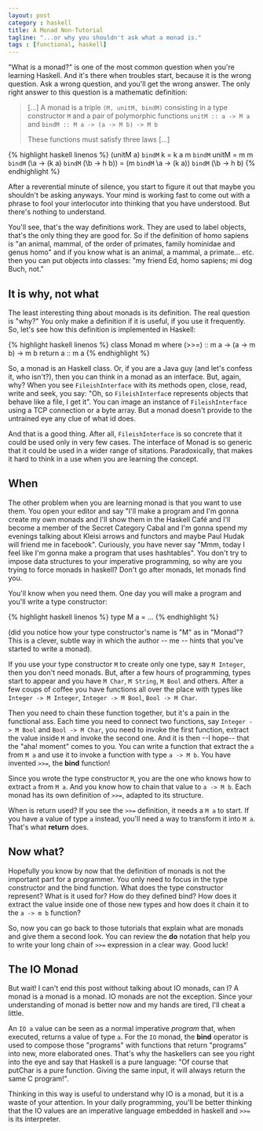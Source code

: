 ```yaml
---
layout: post
category : haskell
title: A Monad Non-Tutorial
tagline: "...or why you shouldn't ask what a monad is."
tags : [functional, haskell]
---
```


"What is a monad?" is one of the most common question when you're learning 
Haskell. And it's there when troubles start, because it is the wrong question. 
Ask a wrong question, and you'll get the wrong answer. The only right answer 
to this question is a mathematic definition:

> \[...] A monad is a triple `(M, unitM, bindM)` consisting in a type constructor 
> `M` and a pair of polymorphic functions `unitM :: a -> M a` and 
> `bindM :: M a -> (a -> M b) -> M b`
>
> These functions must satisfy three laws \[...]

{% highlight haskell linenos %}
(unitM a) `bindM` k = k a
m `bindM` unitM = m
m `bindM` (\a -> (k a) `bindM` (\b -> h b)) =
(m `bindM` \a -> (k a)) `bindM` (\b -> h b)
{% endhighlight %}

After a reverential minute of silence, you start to figure it out that maybe 
you shouldn't be asking anyways. Your mind is working fast to come out with a 
phrase to fool your interlocutor into thinking that you have understood. 
But there's nothing to understand.

You'll see, that's the way definitions work. They are used to label objects, 
that's the only thing they are good for. So if the definition of homo sapiens 
is "an animal, mammal, of the order of primates, family hominidae and genus 
homo" and if you know what is an animal, a mammal, a primate... etc. then you 
can put objects into classes: "my friend Ed, homo sapiens; mi dog Buch, not."

## It is why, not what

The least interesting thing about monads is its definition. The real question 
is "why?" You only make a definition if it is useful, if you use it frequently. 
So, let's see how this definition is implemented in Haskell:


{% highlight haskell linenos %}
class Monad m where
    (>>=) :: m a -> (a -> m b) -> m b
    return a :: m a
{% endhighlight %}

So, a monad is an Haskell class. Or, if you are a Java guy (and let's confess 
it, who isn't?), then you can think in a monad as an interface. But, again, 
why? When you see `FileishInterface` with its methods open, close, read, write 
and seek, you say: "Oh, so `FileishInterfac`e represents objects that behave like 
a file, I get it". You can image an instance of `FileishInterface` using a TCP 
connection or a byte array. But a monad doesn't provide to the
untrained eye any clue of what id does.

And that is a good thing. After all, `FileishInterface` is so concrete that it 
could be used only in very few cases. The interface of Monad is so generic 
that it could be used in a wider range of sitations. Paradoxically, that makes 
it hard to think in a use when you are learning the concept.


## When

The other problem when you are learning monad is that you want to use them. 
You open your editor and say "I'll make a program and I'm gonna create my 
own monads and I'll show them in the Haskell Café and I'll become a member of 
the Secret Category Cabal and I'm gonna spend my evenings talking about Kleisi 
arrows and functors and maybe Paul Hudak will friend me in facebook". 
Curiously, you have never say "Mmm, today I feel like I'm gonna make a program
that uses hashtables". You don't try to impose data structures to your 
imperative programming, so why are you trying to force monads in haskell?
Don't go after monads, let monads find you.

You'll know when you need them. One day you will make a program and you'll 
write a type constructor:

{% highlight haskell linenos %}
type M a = ...
{% endhighlight %}

(did you notice how your type constructor's name is "M" as in "Monad"? This is 
a clever, subtle way in which the author -- me -- hints that you've started to 
write a monad).

If you use your type constructor `M` to create only one type, say `M Integer`, then 
you don't need monads. But, after a few hours of programming, types start to 
appear and you have `M Char`, `M String`, `M Bool` and others. After a few coups of 
coffee you have functions all over the place with types 
like `Integer -> M Integer`, `Integer -> M Bool`, `Bool -> M Char`.

Then you need to chain these function together, but it's a pain in the 
functional ass. Each time you need to connect two functions, say 
`Integer -> M Bool` and `Bool -> M Char`, you need to invoke the first function, 
extract the value inside `M` and invoke the second one. And it is then --I hope-- 
that the "aha! moment" comes to you. You can write a function that extract the 
`a` from `M a` and use it to invoke a function with type `a -> M b`. You have
invented `>>=`, the **bind** function!

Since you wrote the type constructor `M`, you are the one who knows how to extract 
`a` from `M a`. And you know how to chain that value to `a -> M b`. Each monad has 
its own definition of `>>=`, adapted to its structure.

When is return used? If you see the `>>=` definition, it needs a `M a` to start. If 
you have a value of type `a` instead, you'll need a way to transform it into 
`M a`. That's what **return** does.


## Now what?

Hopefully you know by now that the definition of monads is not the important 
part for a programmer. You only need to focus in the type constructor and the 
bind function. What does the type constructor represent? What is it used for? 
How do they defined bind? How does it extract the value inside one of those new 
types and how does it chain it to the `a -> m b` function?

So, now you can go back to those tutorials that explain what are monads and give 
them a second look. You can review the **do** notation that help you to write your 
long chain of `>>=` expression in a clear way. Good luck!


## The IO Monad

But wait! I can't end this post without talking about IO monads, can I? A monad 
is a monad is a monad. IO monads are not the exception. Since your understanding 
of monad is better now and my hands are tired, I'll cheat a little.

An `IO a` value can be seen as a normal imperative *program* that, when executed,
returns a value of type `a`. For the `IO` monad, the **bind** operator is used to
compose those "programs" with functions that return "programs" into new, more 
elaborated ones. That's why the haskellers can see you right into the eye
and say that Haskell is a pure language: "Of course that putChar is a pure 
function. Giving the same input, it will always return the same C program!".

Thinking in this way is useful to understand why IO is a monad, but it is a waste 
of your attention. In your daily programming, you'll be better thinking that the 
IO values are an imperative language embedded in haskell and `>>=` is its interpreter.
